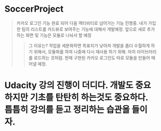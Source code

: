 # SoccerProject
> 카카오 로그인 기능 완료 되어 다음 액티비티로 넘어가는 기능 진행중.
> 내가 가입한 팀의 리스트를 카드뷰로 보여주는 기능에 대해서 개발예정.
> 앞으로 새로 추가하는 화면 및 기능은 모듈로 나눠서 할 예정
>> 그 이유는? 작업을 세분화하면 목표치가 낮아져 개발을 좀더 수월하게 하기 위해서, 모듈화를 하여 나중에 다시 재사용 하기 위해. 마치 라이브러리를 로드하는 것처럼.
>> 현재 구현된 카카오 로그인도 따로 모듈을 만들어 떼어낼 예정.

# Udacity 강의 진행이 더디다. 개발도 중요하지만 기초를 탄탄히 하는것도 중요하다. 틈틈히 강의를 듣고 정리하는 습관을 들이자.
